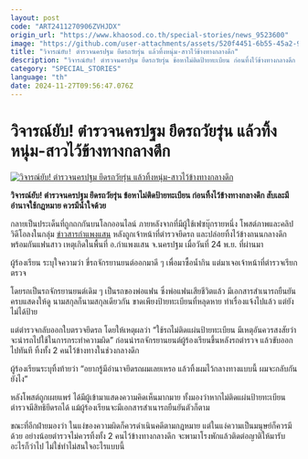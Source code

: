 ```yaml
---
layout: post
code: "ART2411270906ZVHJDX"
origin_url: "https://www.khaosod.co.th/special-stories/news_9523600"
image: "https://github.com/user-attachments/assets/520f4451-6b55-45a2-970b-5566b0928305"
title: "วิจารณ์ยับ! ตำรวจนครปฐม ยึดรถวัยรุ่น แล้วทิ้งหนุ่ม-สาวไว้ข้างทางกลางดึก"
description: "วิจารณ์ยับ! ตำรวจนครปฐม ยึดรถวัยรุ่น ข้อหาไม่ติดป้ายทะเบียน ก่อนทิ้งไว้ข้างทางกลางดึก สับเละมีอำนาจใช้กฎหมาย ควรมีน้ำใจด้วย "
category: "SPECIAL_STORIES"
language: "th"
date: 2024-11-27T09:56:47.076Z
---
```


# วิจารณ์ยับ! ตำรวจนครปฐม ยึดรถวัยรุ่น แล้วทิ้งหนุ่ม-สาวไว้ข้างทางกลางดึก

[![วิจารณ์ยับ! ตำรวจนครปฐม ยึดรถวัยรุ่น แล้วทิ้งหนุ่ม-สาวไว้ข้างทางกลางดึก](https://www.khaosod.co.th/wpapp/uploads/2024/11/nakornphatom.jpg "วิจารณ์ยับ! ตำรวจนครปฐม ยึดรถวัยรุ่น แล้วทิ้งหนุ่ม-สาวไว้ข้างทางกลางดึก")](https://www.khaosod.co.th/wpapp/uploads/2024/11/nakornphatom.jpg)

**วิจารณ์ยับ! ตำรวจนครปฐม ยึดรถวัยรุ่น ข้อหาไม่ติดป้ายทะเบียน ก่อนทิ้งไว้ข้างทางกลางดึก สับเละมีอำนาจใช้กฎหมาย ควรมีน้ำใจด้วย**

กลายเป็นประเด็นที่ถูกถกกันบนโลกออนไลน์ ภายหลังจากที่มีผู้ใช้เฟซบุ๊กรายหนึ่ง โพสต์ภาพและคลิปวิดีโอลงในกลุ่ม [ข่าวสารกำแพงแสน](https://www.facebook.com/groups/272156716321526/) หลังถูกเจ้าหน้าที่ตำรวจยึดรถ และปล่อยทิ้งไว้ข้างถนนกลางดึกพร้อมกันแฟนสาว เหตุเกิดในพื้นที่ อ.กำแพงแสน จ.นครปฐม เมื่อวันที่ 24 พ.ย. ที่ผ่านมา

ผู้ร้องเรียน ระบุใจความว่า ขี่รถจักรยานยนต์ออกมาดี ๆ เพื่อมาซื้อน้ำกิน แต่มาเจอเจ้าหน้าที่ตำรวจเรียกตรวจ

โดยรถเป็นรถจักรยานยนต์เดิม ๆ เป็นรถของพ่อแฟน ซึ่งพ่อแฟนเสียชีวิตแล้ว มีเอกสารสำเนารถยืนยันครบแสดงให้ดู นามสกุลก็นามสกุลเดียวกัน ขาดเพียงป้ายทะเบียนที่หลุดหาย ทำเรื่องแจ้งไปแล้ว แต่ยังไม่ได้ป้าย

แต่ตำรวจกลับออกใบตรวจยึดรถ โดยให้เหตุผลว่า “ใช้รถไม่ติดแผ่นป้ายทะเบียน มีเหตุอันควรสงสัยว่า จะนำรถไปใช้ในการกระทำความผิด” ก่อนนำรถจักรยานยนต์ผู้ร้องเรียนขึ้นหลังรถตำรวจ แล้วขับออกไปทันที ทิ้งทั้ง 2 คนไว้ข้างทางในช่วงกลางดึก

ผู้ร้องเรียนระบุทิ้งท้ายว่า “อยากรู้มีอำนาจยึดรถผมเลยเหรอ แล้วทิ้งผมไว้กลางทางแบบนี้ ผมจะกลับกันยังไง”

หลังโพสต์ถูกเผยแพร่ ได้มีผู้เข้ามาแสดงความคิดเห็นมากมาย ทั้งมองว่าหากไม่ติดแผ่นป้ายทะเบียน ตำรวจมีสิทธิยึดรถได้ แม้ผู้ร้องเรียนจะมีเอกสารสำเนารถยืนยันตัวก็ตาม

ขณะที่อีกฝ่ายมองว่า ในแง่ของความผิดก็ควรดำเนินคดีตามกฎหมาย แต่ในแง่ความเป็นมนุษย์ก็ควรมีด้วย อย่างน้อยตำรวจไม่ควรทิ้งทั้ง 2 คนไว้ข้างทางกลางดึก จะพามาโรงพักแล้วติดต่อญาติให้มารับอะไรก็ว่าไป ไม่ใช่ทำไม่สนใจอะไรแบบนี้

